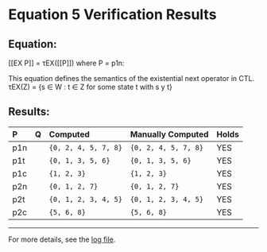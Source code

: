 # Equation 5 Verification Results

## Equation:
 [[EX P]] = τEX([[P]]) where P = p1n:

   This equation defines the semantics of the existential next operator in CTL.    τEX(Z) = {s ∈ W : t ∈ Z for some state t with s y t} 

## Results:

| P | Q | Computed | Manually Computed | Holds |
|:---|:---|:---------|:-----------------|:------|
| p1n |  | `{0, 2, 4, 5, 7, 8}` | `{0, 2, 4, 5, 7, 8}` | YES |
| p1t |  | `{0, 1, 3, 5, 6}` | `{0, 1, 3, 5, 6}` | YES |
| p1c |  | `{1, 2, 3}` | `{1, 2, 3}` | YES |
| p2n |  | `{0, 1, 2, 7}` | `{0, 1, 2, 7}` | YES |
| p2t |  | `{0, 1, 2, 3, 4, 5}` | `{0, 1, 2, 3, 4, 5}` | YES |
| p2c |  | `{5, 6, 8}` | `{5, 6, 8}` | YES |

---

For more details, see the [log file](../log/Equation5.log).
